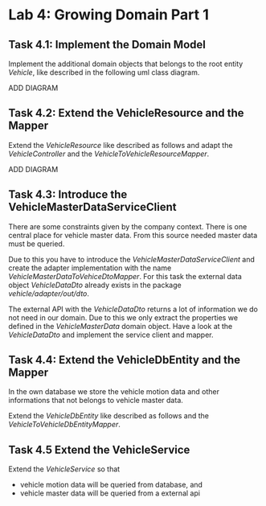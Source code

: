 # Lab 4: Growing Domain Part 1

## Task 4.1: Implement the Domain Model

Implement the additional domain objects that belongs to the root entity _Vehicle_, like described
in the following uml class diagram.

ADD DIAGRAM

## Task 4.2: Extend the VehicleResource and the Mapper
Extend the _VehicleResource_ like described as follows and adapt the _VehicleController_ and 
the _VehicleToVehicleResourceMapper_.

ADD DIAGRAM

## Task 4.3: Introduce the VehicleMasterDataServiceClient

There are some constraints given by the company context. There is one central
place for vehicle master data. From this source needed master data must be queried.

Due to this you have to introduce the _VehicleMasterDataServiceClient_ and create the adapter
implementation with the name _VehicleMasterDataToVehiceDtoMapper_. For this task
the external data object _VehicleDataDto_ already exists in the package _vehicle/adapter/out/dto_.

The external API with the _VehicleDataDto_ returns a lot of information we do not need in
our domain. Due to this we only extract the properties we defined in the 
_VehicleMasterData_ domain object. Have a look at the _VehicleDataDto_ and implement the service client
and mapper.

## Task 4.4: Extend the VehicleDbEntity and the Mapper

In the own database we store the vehicle motion data and other informations that not belongs to
vehicle master data.

Extend the _VehicleDbEntity_ like described as follows and the _VehicleToVehicleDbEntityMapper_.

## Task 4.5 Extend the VehicleService

Extend the _VehicleService_ so that
* vehicle motion data will be queried from database, and
* vehicle master data will be queried from a external api
